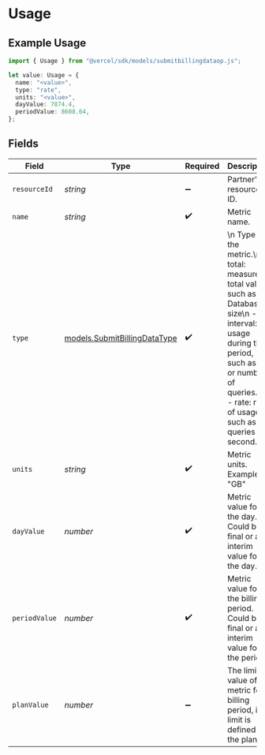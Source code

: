 # Usage

## Example Usage

```typescript
import { Usage } from "@vercel/sdk/models/submitbillingdataop.js";

let value: Usage = {
  name: "<value>",
  type: "rate",
  units: "<value>",
  dayValue: 7874.4,
  periodValue: 8608.64,
};
```

## Fields

| Field                                                                                                                                                                                                                                                                         | Type                                                                                                                                                                                                                                                                          | Required                                                                                                                                                                                                                                                                      | Description                                                                                                                                                                                                                                                                   |
| ----------------------------------------------------------------------------------------------------------------------------------------------------------------------------------------------------------------------------------------------------------------------------- | ----------------------------------------------------------------------------------------------------------------------------------------------------------------------------------------------------------------------------------------------------------------------------- | ----------------------------------------------------------------------------------------------------------------------------------------------------------------------------------------------------------------------------------------------------------------------------- | ----------------------------------------------------------------------------------------------------------------------------------------------------------------------------------------------------------------------------------------------------------------------------- |
| `resourceId`                                                                                                                                                                                                                                                                  | *string*                                                                                                                                                                                                                                                                      | :heavy_minus_sign:                                                                                                                                                                                                                                                            | Partner's resource ID.                                                                                                                                                                                                                                                        |
| `name`                                                                                                                                                                                                                                                                        | *string*                                                                                                                                                                                                                                                                      | :heavy_check_mark:                                                                                                                                                                                                                                                            | Metric name.                                                                                                                                                                                                                                                                  |
| `type`                                                                                                                                                                                                                                                                        | [models.SubmitBillingDataType](../models/submitbillingdatatype.md)                                                                                                                                                                                                            | :heavy_check_mark:                                                                                                                                                                                                                                                            | \n              Type of the metric.\n              - total: measured total value, such as Database size\n              - interval: usage during the period, such as i/o or number of queries.\n              - rate: rate of usage, such as queries per second.\n             |
| `units`                                                                                                                                                                                                                                                                       | *string*                                                                                                                                                                                                                                                                      | :heavy_check_mark:                                                                                                                                                                                                                                                            | Metric units. Example: \"GB\"                                                                                                                                                                                                                                                 |
| `dayValue`                                                                                                                                                                                                                                                                    | *number*                                                                                                                                                                                                                                                                      | :heavy_check_mark:                                                                                                                                                                                                                                                            | Metric value for the day. Could be a final or an interim value for the day.                                                                                                                                                                                                   |
| `periodValue`                                                                                                                                                                                                                                                                 | *number*                                                                                                                                                                                                                                                                      | :heavy_check_mark:                                                                                                                                                                                                                                                            | Metric value for the billing period. Could be a final or an interim value for the period.                                                                                                                                                                                     |
| `planValue`                                                                                                                                                                                                                                                                   | *number*                                                                                                                                                                                                                                                                      | :heavy_minus_sign:                                                                                                                                                                                                                                                            | The limit value of the metric for a billing period, if a limit is defined by the plan.                                                                                                                                                                                        |